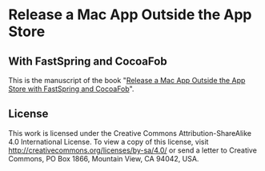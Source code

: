 # Release a Mac App Outside the App Store 
## With FastSpring and CocoaFob

This is the manuscript of the book "[Release a Mac App Outside the App Store with FastSpring and CocoaFob][book]".

[book]: https://leanpub.com/mac-app-licensing-fastspring-cocoafob/

## License

This work is licensed under the Creative Commons Attribution-ShareAlike 4.0 International License. To view a copy of this license, visit http://creativecommons.org/licenses/by-sa/4.0/ or send a letter to Creative Commons, PO Box 1866, Mountain View, CA 94042, USA.
